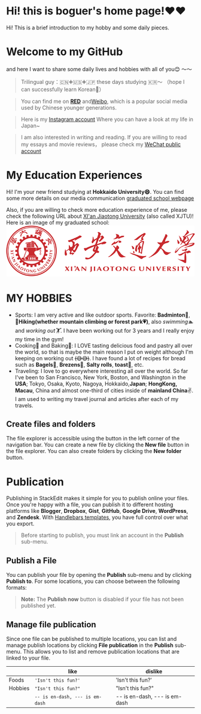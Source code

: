 # Hi! this is boguer's home page!❤❤️

Hi! This is a brief introduction to my hobby and some daily pieces.

# Welcome to my GitHub  

and here I want to share some daily lives and hobbies with all of you😊 ～～
> Trilingual guy：🇨🇳➕🇺🇸➕🇯🇵 these days studying 🇰🇷～ （hope I can successfully learn Korean🙏）

> You can find me on [**RED**](https://www.xiaohongshu.com/user/profile/5bff9f8944363b0946ea0a56?xhsshare=CopyLink&appuid=5bff9f8944363b0946ea0a56&apptime=1687152407) and[Weibo](https://weibo.com/u/3212139411), which is a popular social media used by Chinese younger generations.

> Here is my [Instagram account](https://instagram.com/zjr_boguer?igshid=MmIzYWVlNDQ5Yg==) Where you can have a look at my life in Japan~

>I am also interested in writing and reading. If you are willing to read my essays and movie reviews， please check my [WeChat public account](https://mp.weixin.qq.com/cgi-bin/home?t=home/index&lang=zh_CN&token=149300591) 

My Education Experiences
======
Hi! I'm your new friend studying at **Hokkaido University😄**. You can find some more details on our media communication [graduated school webpage](https://www.imc.hokudai.ac.jp/)

Also, if you are willing to check more education experience of me, please check the following URL about [XI'an Jiaotong University](http://sfs.xjtu.edu.cn/) (also called XJTU)!
Here is an image of my graduated school:![image](https://github.com/boguer31/boguer31.github.io/blob/main/picture/xjtu_logo.png)

MY HOBBIES
======
- Sports: I am very active and like outdoor sports. Favorite: **Badminton🏸️**, **🏃Hiking(whether mountain climbing or forest park💗)**, also *swimming🏊* and *working out🏋️*. I have been working out for 3 years and I really enjoy my time in the gym!
- Cooking🍲 and Baking🥐: I LOVE tasting delicious food and pastry all over the world, so that is maybe the main reason I put on weight although I'm keeping on working out ~~(😅😅)~~. I have found a lot of recipes for bread such as **Bagels🥯**, **Brezens🥨**, **Salty rolls**, **toast🍞**, etc.
- Traveling: I love to go everywhere interesting all over the world. So far I've been to San Francisco, New York, Boston, and Washington in the **USA**; Tokyo, Osaka, Kyoto, Nagoya, Hokkaido,**Japan**; **HongKong, Macau**, China and almost one-third of cities inside of **mainland China**✌️. I am used to writing my travel journal and articles after each of my travels.

## Create files and folders

The file explorer is accessible using the button in the left corner of the navigation bar. You can create a new file by clicking the **New file** button in the file explorer. You can also create folders by clicking the **New folder** button.
# Publication

Publishing in StackEdit makes it simple for you to publish online your files. Once you're happy with a file, you can publish it to different hosting platforms like **Blogger**, **Dropbox**, **Gist**, **GitHub**, **Google Drive**, **WordPress**, and **Zendesk**. With [Handlebars templates](http://handlebarsjs.com/), you have full control over what you export.

> Before starting to publish, you must link an account in the **Publish** sub-menu.

## Publish a File

You can publish your file by opening the **Publish** sub-menu and by clicking **Publish to**. For some locations, you can choose between the following formats:

> **Note:** The **Publish now** button is disabled if your file has not been published yet.

## Manage file publication

Since one file can be published to multiple locations, you can list and manage publish locations by clicking **File publication** in the **Publish** sub-menu. This allows you to list and remove publication locations that are linked to your file.


|                |like                        |dislike                         |
|----------------|-------------------------------|-----------------------------|
|Foods|`'Isn't this fun?'`            |'Isn't this fun?'            |
|Hobbies          |`"Isn't this fun?"`            |"Isn't this fun?"            |
|          |`-- is en-dash, --- is em-dash`|-- is en-dash, --- is em-dash|

